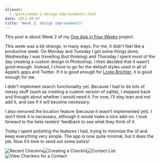```yaml
---
aliases:
  - /posts/week-2-design-improvements.html
date: 2011-10-07
title: "Week 2: design improvements"
---
```


This post is about Week 2 of my [One App in Four
Weeks](/post/10680838726/one-app-in-four-weeks-kickoff) project.&#10;

This week was a bit strange, in many ways. For me, it didn’t feel like a
productive week. On Monday and Tuesday I got some things done, Wednesday I was
travelling (but thinking) and Thursday I spent most of the day creating a custom
design in Photoshop. I then decided that it wasn’t good enough. Instead, I chose
to go for the default styles used in all of Apple’s apps and Twitter. If it is
good enough for [Loren Brichter](http://www.atebits.com/), it is good enough for
me.&#10;

I didn’t implement search functionality yet. Because I had to do lots of messy
stuff (such as creating a custom version of sqlite), I stepped back and thought
about whether I would need it. For now, I’ll stay lean and not add it, and see
if it will become necessary.&#10;

I also removed the location feature (because it wasn’t implemented yet). I don’t
think it is necessary, although it would make a nice add-on. I look forward to
the beta-testers’ feedback to see what they think of it.&#10;

Today I spent polishing the features I had, trying to minimize the UI and keep
everything very simple. The app is now quite minimal, but it does the job. Now
it’s time to send out some beta’s\!&#10;

![](http://dl.dropbox.com/u/1264810/blog-content/screenshot-1.png
"Recent Checkins")![](http://dl.dropbox.com/u/1264810/blog-content/screenshot-2.png
"Creating a Checkin")![](http://dl.dropbox.com/u/1264810/blog-content/screenshot-3.png
"Contact List")![](http://dl.dropbox.com/u/1264810/blog-content/screenshot-4.png
"View Checkins for a Contact")
